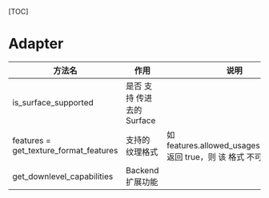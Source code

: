 [TOC]

# Adapter

|方法名|作用|说明|
|--|--|--|
|is_surface_supported|是否 支持 传进去的 Surface||
|features = get_texture_format_features|支持的 纹理格式|如 features.allowed_usages.is_empty() 返回 true，则 该 格式 不可用|
|get_downlevel_capabilities|Backend 扩展功能||